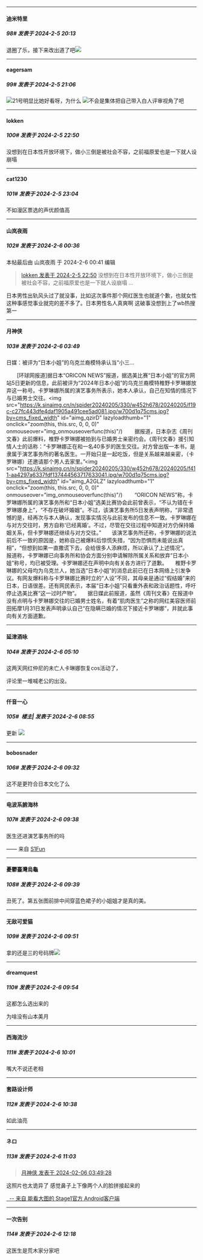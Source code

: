 
*****

####  迪米特里  
##### 98#       发表于 2024-2-5 20:13

退圈了乐，接下来改出道了吧<img src="https://static.saraba1st.com/image/smiley/face2017/067.png" referrerpolicy="no-referrer">


*****

####  eagersam  
##### 99#       发表于 2024-2-5 21:06

<img src="https://static.saraba1st.com/image/smiley/face2017/001.png" referrerpolicy="no-referrer">21号明显比她好看呀，为什么
<img src="https://static.saraba1st.com/image/smiley/face2017/067.png" referrerpolicy="no-referrer">不会是集体把自己带入白人评审视角了吧


*****

####  lokken  
##### 100#       发表于 2024-2-5 22:50

没想到在日本性开放环境下，做小三倒是被社会不容，之前福原爱也是一下就人设崩塌


*****

####  cat1230  
##### 101#       发表于 2024-2-5 23:04

不如漫区票选的声优颜值高


*****

####  山岚夜雨  
##### 102#       发表于 2024-2-6 00:36

 本帖最后由 山岚夜雨 于 2024-2-6 00:41 编辑 
<blockquote><a href="httphttps://bbs.saraba1st.com/2b/forum.php?mod=redirect&amp;goto=findpost&amp;pid=63892595&amp;ptid=2169230" target="_blank">lokken 发表于 2024-2-5 22:50</a>
没想到在日本性开放环境下，做小三倒是被社会不容，之前福原爱也是一下就人设崩塌 ...</blockquote>
日本男性出轨风头过了就没事，比如这次事件那个网红医生也就道个歉，也就女性这种事感觉事业就完的差不多了。日本男性名人真爽啊
这破事没想到上了wb热搜第一


*****

####  月神侠  
##### 103#       发表于 2024-2-6 03:49

日媒：被评为“日本小姐”的乌克兰裔模特承认当“小三...

　　[环球网报道]据日本“ORICON NEWS”报道，据选美比赛“日本小姐”的官方网站5日更新的信息，此前被评为“2024年日本小姐”的乌克兰裔模特椎野卡罗琳娜放弃这一称号。卡罗琳娜所属的演艺事务所表示，她本人承认，自己在知情的情况下与已婚男士交往。<img src="https://k.sinaimg.cn/n/spider20240205/330/w452h678/20240205/f19c-c27fc443dfe4daf1905a491cee5ad081.jpg/w700d1q75cms.jpg?by=cms_fixed_width" id="aimg_qzirD" lazyloadthumb="1" onclick="zoom(this, this.src, 0, 0, 0)" onmouseover="img_onmouseoverfunc(this)"/)
　　据报道，日本杂志《周刊文春》此前爆料，椎野卡罗琳娜被拍到与已婚男士亲密约会。《周刊文春》援引知情人士的话称：“卡罗琳娜正在和一名40多岁的医生交往。对方曾出版一本书，是隶属于演艺事务所的著名医生。一开始只是一起吃饭，但是关系越来越亲密，（卡罗琳娜）还邀请那个男人去家里。”<img src="https://k.sinaimg.cn/n/spider20240205/330/w452h678/20240205/f411-aa4297a6337fdf137444563717633041.jpg/w700d1q75cms.jpg?by=cms_fixed_width" id="aimg_A2GLZ" lazyloadthumb="1" onclick="zoom(this, this.src, 0, 0, 0)" onmouseover="img_onmouseoverfunc(this)"/)
　　“ORICON NEWS”称，卡罗琳娜所属的演艺事务所和“日本小姐”选美比赛协会此前曾表示，“不认为错在卡罗琳娜身上”，“不存在破坏婚姻”。不过，该演艺事务所5日发表声明称，“非常遗憾的是，经再次与本人确认，发现事实情况与此前发布的信息不一致。卡罗琳娜在与对方交往时，男方自称‘已经离婚’。不过，尽管在交往过程中知道对方仍保持婚姻关系，但卡罗琳娜还继续与对方交往。”　　该演艺事务所还称，卡罗琳娜的说法前后不一致的原因是，她称自己被爆料后惊慌失措，“因为恐惧而未能说出真相”，“但想到如果一直撒谎下去，会给很多人添麻烦，所以承认了上述情况”。　　报道称，卡罗琳娜已向事务所和协会方面分别申请解除所属关系和放弃“日本小姐”称号，均已被受理。卡罗琳娜还在声明中向有关各方进行了道歉。　　椎野卡罗琳娜的父母均为乌克兰人，她当选“日本小姐”的消息此前已在日本网络上引发争议。有网友爆料称与卡罗琳娜比赛时立的“人设”不同，其母亲是通过“假结婚”来的日本，日语很差。还有网民表示，本届“日本小姐”只看重外表和政治话题性，呼吁停止选美比赛“这一过时产物”。　　据日媒此前报道，虽然《周刊文春》在报道中没有点明与卡罗琳娜交往的已婚男士姓名，有着“肌肉医生”之称的网红美容医师前田拓摩1月31日发表声明承认自己“在隐瞒已婚的情况下接近卡罗琳娜”，并就此事向有关方面道歉。


*****

####  延津酒咏  
##### 104#       发表于 2024-2-6 05:10

这两天网红仲尼的未亡人卡琳娜恢复cos活动了，

评论里一堆喊老公的出没。


*****

####  仟音一心  
##### 105#         楼主| 发表于 2024-2-6 08:55

更新
<img src="https://p.sda1.dev/15/72b34c9cfb5c503658198e1bd326813e/CMP_20240206085517545.png" referrerpolicy="no-referrer">


*****

####  bobosnader  
##### 106#       发表于 2024-2-6 09:32

这不是更符合日本文化了么


*****

####  电波系腑海林  
##### 107#       发表于 2024-2-6 09:38

医生还进演艺事务所的吗

—— 来自 [S1Fun](https://s1fun.koalcat.com)

*****

####  憂鬱臺灣烏龜  
##### 108#       发表于 2024-2-6 09:39

丑死了。第五张图前排中间穿蓝色裙子的小姐姐才是真的美。


*****

####  无敌可爱猫  
##### 109#       发表于 2024-2-6 09:51

拿的还是三的号码牌<img src="https://static.saraba1st.com/image/smiley/face2017/067.png" referrerpolicy="no-referrer">


*****

####  dreamquest  
##### 110#       发表于 2024-2-6 09:54

这都怎么选出来的

为啥没有山本美月

*****

####  西海流沙  
##### 111#       发表于 2024-2-6 10:01

嘴大不说还老相


*****

####  套路设计师  
##### 112#       发表于 2024-2-6 10:38

如此油亮


*****

####  ネロ  
##### 113#       发表于 2024-2-6 11:03

<blockquote><a href="httphttps://bbs.saraba1st.com/2b/forum.php?mod=redirect&amp;goto=findpost&amp;pid=63894100&amp;ptid=2169230" target="_blank">月神侠 发表于 2024-02-06 03:49:28</a></blockquote>这照片也太诡异了
感觉鼻子上下像两个人的脸拼接起来的

[  -- 来自 能看大图的 Stage1官方 Android客户端](https://www.coolapk.com/apk/140634)


*****

####  一次告别  
##### 114#       发表于 2024-2-6 12:18

这医生是荒木家分家吧

